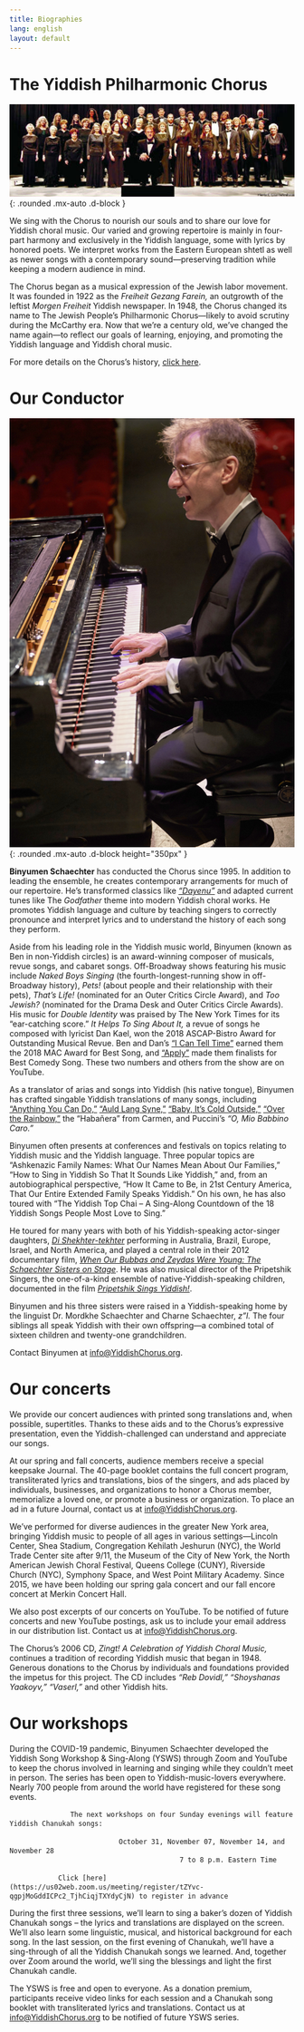 ```yaml
---
title: Biographies
lang: english
layout: default
---
```


# The Yiddish Philharmonic Chorus

![The Yiddish Philharmonic Chorus](img/2010.jpg "The Yiddish Philharmonic Chorus, 2010"){: .rounded .mx-auto .d-block }

We sing with the Chorus to nourish our souls and to share our love for Yiddish choral music. Our varied and growing repertoire is mainly in four-part harmony and exclusively in the Yiddish language, some with lyrics by honored poets. We interpret works from the Eastern European shtetl as well as newer songs with a contemporary sound—preserving tradition while keeping a modern audience in mind. 

The Chorus began as a musical expression of the Jewish labor movement. It was founded in 1922 as the *Freiheit Gezang Farein,* an outgrowth of the leftist *Morgen Freiheit* Yiddish newspaper. In 1948, the Chorus changed its name to The Jewish People’s Philharmonic Chorus—likely to avoid scrutiny during the McCarthy era. Now that we’re a century old, we’ve changed the name again—to reflect our goals of learning, enjoying, and promoting the Yiddish language and Yiddish choral music. 

For more details on the Chorus’s history, [click here](milestones.html).

# Our Conductor

![Binyumen Schaechter](img/binyumen_small.jpg "Binyumen Schaechter"){: .rounded .mx-auto .d-block height="350px" }

**Binyumen Schaechter** has conducted the Chorus since 1995. In addition to leading the ensemble, he creates contemporary arrangements for much of our repertoire. He’s transformed classics like [*“Dayenu”*](https://www.youtube.com/watch?v=p3R98uechsQ) and adapted current tunes like The *Godfather* theme into modern Yiddish choral works. He promotes Yiddish language and culture by teaching singers to correctly pronounce and interpret lyrics and to understand the history of each song they perform.

Aside from his leading role in the Yiddish music world, Binyumen (known as Ben in non-Yiddish circles) is an award-winning composer of musicals, revue songs, and cabaret songs. Off-Broadway shows featuring his music include *Naked Boys Singing* (the fourth-longest-running show in off-Broadway history), *Pets!* (about people and their relationship with their pets), *That’s Life!* (nominated for an Outer Critics Circle Award), and *Too Jewish?* (nominated for the Drama Desk and Outer Critics Circle Awards). His music for *Double Identity* was praised by The New York Times for its “ear-catching score.” *It Helps To Sing About It,* a revue of songs he composed with lyricist Dan Kael, won the 2018 ASCAP-Bistro Award for Outstanding Musical Revue. Ben and Dan’s [“I Can Tell Time”](https://www.youtube.com/watch?v=SE0EiVH0bDc) earned them the 2018 MAC Award for Best Song, and [“Apply”](https://www.youtube.com/watch?v=e2v3rM8xYx4) made them finalists for Best Comedy Song. These two numbers and others from the show are on YouTube.

As a translator of arias and songs into Yiddish (his native tongue), Binyumen has crafted singable Yiddish translations of many songs,
including [“Anything You Can Do,”](https://www.youtube.com/watch?v=QWhEgXAQIGU) [“Auld Lang Syne,”](https://www.youtube.com/watch?v=l7DAqgjlm2I) [“Baby, It’s Cold Outside,”](https://www.youtube.com/watch?v=_zQxlFVP2oE) [“Over the Rainbow,”](https://www.youtube.com/watch?v=mG9B971NSC8) the “Habañera” from Carmen, and Puccini’s *“O, Mio Babbino Caro.”*

Binyumen often presents at conferences and festivals on topics relating to Yiddish music and the Yiddish language. Three popular topics are “Ashkenazic Family Names: What Our Names Mean About Our Families,” “How to Sing in Yiddish So That It Sounds Like Yiddish,” and, from an autobiographical perspective, “How It Came to Be, in 21st Century America, That Our Entire Extended Family Speaks Yiddish.” On his own, he has also toured with “The Yiddish Top Chai – A Sing-Along Countdown of the 18 Yiddish Songs People Most Love to Sing.”

He toured for many years with both of his Yiddish-speaking actor-singer daughters, [*Di Shekhter-tekhter*](http://yiddishsisters.com/) performing in Australia, Brazil, Europe, Israel, and North America, and played a central role in their 2012 documentary film, [*When Our Bubbas and Zeydas Were Young: The Schaechter Sisters on Stage*](https://jewishvideo.com/shop/ols/products/when-our-bubbas-and-zeydas-were-young). He was also musical director of the Pripetshik Singers, the one-of-a-kind ensemble of native-Yiddish-speaking children, documented in the film [*Pripetshik Sings Yiddish!*](https://jewishvideo.com/shop/ols/products/pripetshik-sings-yiddish).

Binyumen and his three sisters were raised in a Yiddish-speaking home by the linguist Dr. Mordkhe Schaechter and Charne Schaechter, *z”l.* The four siblings all speak Yiddish with their own offspring—a combined total of sixteen children and twenty-one grandchildren.

Contact Binyumen at [info@YiddishChorus.org](mailto:info@yiddishchorus.org).

# Our concerts

We provide our concert audiences with printed song translations and, when possible, supertitles. Thanks to these aids and to the Chorus’s expressive presentation, even the Yiddish-challenged can understand and appreciate our songs.  

At our spring and fall concerts, audience members receive a special keepsake Journal. The 40-page booklet contains the full concert program, transliterated lyrics and translations, bios of the singers, and ads placed by individuals, businesses, and organizations to honor a Chorus member, memorialize a loved one, or promote a business or organization. To place an ad in a future Journal, contact us at [info@YiddishChorus.org](mailto:info@yiddishchorus.org).  

We’ve performed for diverse audiences in the greater New York area, bringing Yiddish music to people of all ages in various settings—Lincoln Center, Shea Stadium, Congregation Kehilath Jeshurun (NYC), the World Trade Center site after 9/11, the Museum of the City of New York, the North American Jewish Choral Festival, Queens College (CUNY), Riverside Church (NYC), Symphony Space, and West Point Military Academy. Since 2015, we have been holding our spring gala concert and our fall encore concert at Merkin Concert Hall.  

We also post excerpts of our concerts on YouTube. To be notified of future concerts and new YouTube postings, ask us to include your email address in our distribution list. Contact us at [info@YiddishChorus.org](mailto:info@yiddishchorus.org).

The Chorus’s 2006 CD, *Zingt! A Celebration of Yiddish Choral Music,* continues a tradition of recording Yiddish music that began in 1948. Generous donations to the Chorus by individuals and foundations provided the impetus for this project. The CD includes *“Reb Dovidl,” “Shoyshanas Yaakoyv,” “Vaserl,”* and other Yiddish hits.

# Our workshops

During the COVID-19 pandemic, Binyumen Schaechter developed the Yiddish Song Workshop & Sing-Along (YSWS) through Zoom and YouTube to keep the chorus involved in learning and singing while they couldn’t meet in person. The series has been open to Yiddish-music-lovers everywhere.  Nearly 700 people from around the world have registered for these song events.  

                   The next workshops on four Sunday evenings will feature Yiddish Chanukah songs:  

                               October 31, November 07, November 14, and November 28  
                                              7 to 8 p.m. Eastern Time  
                                              
                Click [here] (https://us02web.zoom.us/meeting/register/tZYvc-qgpjMoGddICPc2_TjhCiqjTXYdyCjN) to register in advance

During the first three sessions, we’ll learn to sing a baker’s dozen of Yiddish Chanukah songs – the lyrics and translations are displayed on the screen.  We’ll also learn some linguistic, musical, and historical background for each song.  In the last session, on the first evening of Chanukah, we’ll have a sing-through of all the Yiddish Chanukah songs we learned.  And, together over Zoom around the world, we’ll sing the blessings and light the first Chanukah candle.  

The YSWS is free and open to everyone.  As a donation premium, participants receive video links for each session and a Chanukah song booklet with transliterated lyrics and translations.  Contact us at [info@YiddishChorus.org](mailto:info@yiddishchorus.org) to be notified of future YSWS series.  
